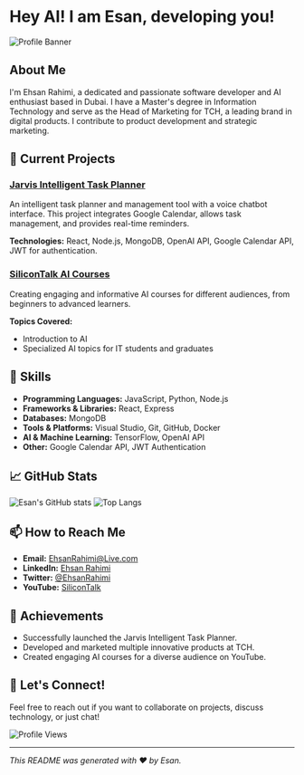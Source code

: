 # Hey AI! I am Esan, developing you!

![Profile Banner](https://derakht.net/text/GitHub.jpg) <!-- Replace this with a personal banner if you have one -->

## About Me

I'm Ehsan Rahimi, a dedicated and passionate software developer and AI enthusiast based in Dubai. I have a Master's degree in Information Technology and serve as the Head of Marketing for TCH, a leading brand in digital products. I contribute to product development and strategic marketing.

## 🔭 Current Projects

### [Jarvis Intelligent Task Planner](https://github.com/EsanRAHIMI/Jarvis)
An intelligent task planner and management tool with a voice chatbot interface. This project integrates Google Calendar, allows task management, and provides real-time reminders.

**Technologies:** React, Node.js, MongoDB, OpenAI API, Google Calendar API, JWT for authentication.

### [SiliconTalk AI Courses](https://www.youtube.com/channel/UCsilicontalk)
Creating engaging and informative AI courses for different audiences, from beginners to advanced learners.

**Topics Covered:**
- Introduction to AI
- Specialized AI topics for IT students and graduates

## 🌱 Skills

- **Programming Languages:** JavaScript, Python, Node.js
- **Frameworks & Libraries:** React, Express
- **Databases:** MongoDB
- **Tools & Platforms:** Visual Studio, Git, GitHub, Docker
- **AI & Machine Learning:** TensorFlow, OpenAI API
- **Other:** Google Calendar API, JWT Authentication

## 📈 GitHub Stats

![Esan's GitHub stats](https://github-readme-stats.vercel.app/api?username=EsanRAHIMI&show_icons=true&theme=radical)
![Top Langs](https://github-readme-stats.vercel.app/api/top-langs/?username=EsanRAHIMI&layout=compact&theme=radical)

## 📫 How to Reach Me

- **Email:** EhsanRahimi@Live.com
- **LinkedIn:** [Ehsan Rahimi](https://www.linkedin.com/in/ehsanrahimi)
- **Twitter:** [@EhsanRahimi](https://twitter.com/EhsanRahimi)
- **YouTube:** [SiliconTalk](https://www.youtube.com/channel/UCsilicontalk)

## 🚀 Achievements

- Successfully launched the Jarvis Intelligent Task Planner.
- Developed and marketed multiple innovative products at TCH.
- Created engaging AI courses for a diverse audience on YouTube.

## 💬 Let's Connect!

Feel free to reach out if you want to collaborate on projects, discuss technology, or just chat!

![Profile Views](https://komarev.com/ghpvc/?username=EsanRAHIMI&style=flat-square&color=blue)

---

*This README was generated with ❤️ by Esan.*
